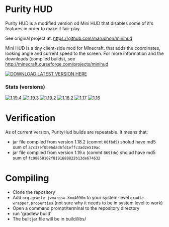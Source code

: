 Purity HUD
==============
Purity HUD is a modified version od Mini HUD that disables some of it's features in order to make it fair-play. 

See original project at: https://github.com/maruohon/minihud

Mini HUD is a tiny client-side mod for Minecraft. that adds the coordinates, looking angle and current speed to the screen.
For more information and the downloads (compiled builds), see http://minecraft.curseforge.com/projects/minihud

[![DOWNLOAD LATEST VERSION HERE](https://img.shields.io/github/downloads/wefhy/purityhud/total?style=for-the-badge&label=DOWNLOAD%20LATEST%20VERSION%20HERE&logo=github)](https://github.com/wefhy/purityhud/releases)

### Stats (versions)
[![1.19.4](https://img.shields.io/github/downloads/wefhy/purityhud/purityhud-1.19.4/total?label=1.19.4&style=flat-square)](https://github.com/wefhy/purityhud/releases/tag/purityhud-1.19.4)
[![1.19.3](https://img.shields.io/github/downloads/wefhy/purityhud/purityhud-1.19.3/total?label=1.19.3&style=flat-square)](https://github.com/wefhy/purityhud/releases/tag/purityhud-1.19.3)
[![1.19.2](https://img.shields.io/github/downloads/wefhy/purityhud/purityhud-1.19.x/total?label=1.19.2&style=flat-square)](https://github.com/wefhy/purityhud/releases/tag/purityhud-1.19.x)
[![1.18.2](https://img.shields.io/github/downloads/wefhy/purityhud/purityhud-1.18.2/total?label=1.18.2&style=flat-square)](https://github.com/wefhy/purityhud/releases/tag/purityhud-1.18.2)
[![1.17](https://img.shields.io/github/downloads/wefhy/purityhud/purityhub-1.17/total?label=1.17&style=flat-square)](https://github.com/wefhy/purityhud/releases/tag/purityhub-1.17)
[![1.16](https://img.shields.io/github/downloads/wefhy/purityhud/purityhub/total?label=1.16&style=flat-square)](https://github.com/wefhy/purityhud/releases/tag/purityhub)

Verification
=========
As of current version, PurityHud builds are repeatable. It means that:
 - jar file compiled from version 1.18.2 (commt `06fbd5`) sholud have md5 sum of `a7c37ef0b96dad6fd1effc3ad2e519ac`
 - jar file compiled from version 1.19.x (commt `869fde`) sholud have md5 sum of `fc98850102f8191680822b13de674632`

Compiling
=========
* Clone the repository
* Add `org.gradle.jvmargs=-Xmx4096m` to your system-level `gradle-wrapper.properties` (not sure why it needs to be in system level to work)
* Open a command prompt/terminal to the repository directory
* run 'gradlew build'
* The built jar file will be in build/libs/
